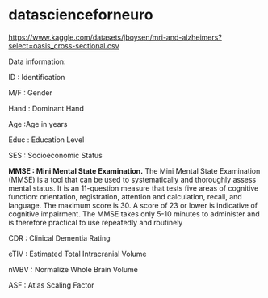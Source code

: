﻿# datascienceforneuro

https://www.kaggle.com/datasets/jboysen/mri-and-alzheimers?select=oasis_cross-sectional.csv

Data information:

ID : Identification

M/F : Gender

Hand : Dominant Hand

Age :Age in years

Educ : Education Level

SES : Socioeconomic Status

**MMSE : Mini Mental State Examination.**  The Mini Mental State Examination (MMSE) is a tool that can be used to systematically and
 thoroughly assess mental status.  It is an 11-question measure that tests five areas of cognitive function:
 orientation, registration, attention and calculation, recall, and language.  The maximum score is 30.  A score
 of 23 or lower is indicative of cognitive impairment.  The MMSE takes only 5-10 minutes to administer and
 is therefore practical to use repeatedly and routinely

CDR : Clinical Dementia Rating

eTIV : Estimated Total Intracranial Volume

nWBV : Normalize Whole Brain Volume

ASF : Atlas Scaling Factor
